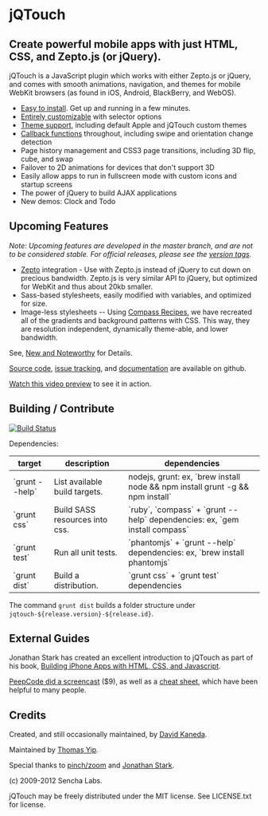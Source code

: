 jQTouch
=======

Create powerful mobile apps with just HTML, CSS, and Zepto.js (or jQuery).
--------------------------------------------------------------------------

jQTouch is a JavaScript plugin which works with either Zepto.js or jQuery, and comes with smooth animations, navigation, and themes for mobile WebKit browsers (as found in iOS, Android, BlackBerry, and WebOS).

- [Easy to install](https://github.com/senchalabs/jQTouch/wiki/Getting-Started). Get up and running in a few minutes.
- [Entirely customizable](https://github.com/senchalabs/jQTouch/wiki/Initialization-Options) with selector options
- [Theme support](https://github.com/senchalabs/jQTouch/wiki/Theming), including default Apple and jQTouch custom themes
- [Callback functions](https://github.com/senchalabs/jQTouch/wiki/Callback-Events) throughout, including swipe and orientation change detection
- Page history management and CSS3 page transitions, including 3D flip, cube, and swap
- Failover to 2D animations for devices that don't support 3D
- Easily allow apps to run in fullscreen mode with custom icons and startup screens
- The power of jQuery to build AJAX applications
- New demos: Clock and Todo

## Upcoming Features
*Note: Upcoming features are developed in the master branch, and are not to be considered stable. For official releases, please see the [version tags](https://github.com/senchalabs/jQTouch/tags).*

- [Zepto](https://github.com/madrobby/zepto) integration - Use with Zepto.js instead of jQuery to cut down on precious bandwidth. Zepto.js is very similar API to jQuery, but optimized for WebKit and thus about 20kb smaller.
- Sass-based stylesheets, easily modified with variables, and optimized for size.
- Image-less stylesheets -- Using [Compass Recipes](https://github.com/senchalabs/compass-recipes), we have recreated all of the gradients and background patterns with CSS. This way, they are resolution independent, dynamically theme-able, and lower bandwidth.

See, [New and Noteworthy](https://github.com/senchalabs/jQTouch/blob/master/VERSIONS.md) for Details.

[Source code](http://github.com/senchalabs/jQTouch/archives/master), [issue tracking](http://github.com/senchalabs/jQTouch/issues), and [documentation](http://wiki.github.com/senchalabs/jQTouch/) are available on github.

[Watch this video preview](http://www.jqtouch.com/) to see it in action.

## Building / Contribute
[![Build Status](https://api.travis-ci.org/senchalabs/jQTouch.png?branch=master)](http://travis-ci.org/senchalabs/jQTouch)

Dependencies:
<table>
<thead>
  <tr><th>target</th><th>description</th><th>dependencies</th></tr>
</thead>
<tbody>
  <tr><td>`grunt --help`</td><td>List available build targets.</td><td>nodejs, grunt: ex, `brew install node && npm install grunt -g && npm install`</td></tr>
  <tr><td>`grunt css`</td><td>Build SASS resources into css.</td><td>`ruby`, `compass` + `grunt --help` dependencies: ex, `gem install compass`</td></tr>
  <tr><td>`grunt test`</td><td>Run all unit tests.</td><td>`phantomjs` + `grunt --help` dependencies: ex, `brew install phantomjs`</td></tr>
  <tr><td>`grunt dist`</td><td>Build a distribution.</td><td>`grunt css` + `grunt test` dependencies</td></tr>
</tbody>
</table>

The command `grunt dist` builds a folder structure under `jqtouch-${release.version}-${release.id}`.

External Guides
---------------

Jonathan Stark has created an excellent introduction to jQTouch as part of his book, [Building iPhone Apps with HTML, CSS, and Javascript](http://ofps.oreilly.com/titles/9780596805784/chapAnimation.html).

[PeepCode did a screencast](http://peepcode.com/products/jqtouch) ($9), as well as a [cheat sheet](http://blog.peepcode.com/tutorials/2009/jqtouch-cheat-sheet), which have been helpful to many people.

Credits
-------

Created, and still occasionally maintained, by [David Kaneda](http://www.davidkaneda.com).

Maintained by [Thomas Yip](https://github.com/thomasyip).

Special thanks to [pinch/zoom](http://www.pinchzoom.com/) and [Jonathan Stark](http://jonathanstark.com/).

(c) 2009-2012 Sencha Labs.

jQTouch may be freely distributed under the MIT license.
See LICENSE.txt for license.
